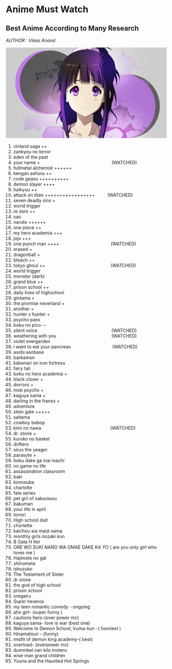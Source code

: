 

# Anime Must Watch

## Best Anime According to Many Research

_AUTHOR : Vikas Anand_

![Anime](Anime.jpg)

1.  vinland saga ++ 
2.  zankyou no terror
3.  eden of the past
3.  your name +&nbsp;&nbsp;&nbsp;&nbsp;&nbsp;&nbsp;&nbsp;&nbsp;&nbsp;&nbsp;&nbsp;&nbsp;&nbsp;&nbsp;&nbsp;&nbsp;&nbsp;&nbsp;&nbsp;&nbsp;    &nbsp;&nbsp;&nbsp;&nbsp;&nbsp;&nbsp;&nbsp;&nbsp;&nbsp;&nbsp;&nbsp;&nbsp;&nbsp;&nbsp;&nbsp;&nbsp;&nbsp;&nbsp;&nbsp;&nbsp;&nbsp;&nbsp;&nbsp;&nbsp;&nbsp;&nbsp;&nbsp;&nbsp;&nbsp;&nbsp;&nbsp;&nbsp;&nbsp;&nbsp;&nbsp;                (WATCHED)
4.  fullmetal alchemist ++++++
5.  kengan ashura ++
6.  code geass ++++++++++
7.  demon slayer ++++
8.  haikyuu ++
9.  attack on titan +++++++++++++++++&nbsp;&nbsp;&nbsp;&nbsp;&nbsp;&nbsp;&nbsp;&nbsp;&nbsp;    (WATCHED)
10. seven deadly sins +
11. world trigger
12. re zero ++
13. sao
14. naruto ++++++
15. one piece ++
16. my hero academia +++
17. jojo +++
18. one punch man ++++&nbsp;&nbsp;&nbsp;&nbsp;&nbsp;&nbsp;&nbsp;&nbsp;&nbsp;&nbsp;&nbsp;&nbsp;&nbsp;&nbsp;&nbsp;&nbsp;&nbsp;&nbsp;&nbsp;&nbsp; &nbsp;&nbsp;&nbsp;&nbsp;&nbsp;&nbsp;&nbsp;&nbsp;&nbsp;&nbsp;&nbsp;&nbsp;&nbsp;&nbsp;&nbsp;&nbsp;&nbsp;&nbsp;&nbsp;                  (WATCHED)
19. erased +
20. dragonball +
21. bleach ++
22. tokyo ghoul ++&nbsp;&nbsp;&nbsp;&nbsp;&nbsp;&nbsp;&nbsp;&nbsp;&nbsp;&nbsp;&nbsp;&nbsp;&nbsp;&nbsp;&nbsp;&nbsp;&nbsp;&nbsp;&nbsp;&nbsp; &nbsp;&nbsp;&nbsp;&nbsp;&nbsp;&nbsp;&nbsp;&nbsp;&nbsp;&nbsp;&nbsp;&nbsp;&nbsp;&nbsp;&nbsp;&nbsp;&nbsp;&nbsp;&nbsp;&nbsp;&nbsp;&nbsp;&nbsp;&nbsp;&nbsp;&nbsp;&nbsp;&nbsp;&nbsp;&nbsp;                      (WATCHED)
23. world trigger
24. monster (dark)
25. grand blue ++
26. prison school ++
27. daily lives of highschool
28. gintama +
29. the promise neverland +
30. another +
31. hunter x hunter +
32. psycho pass
33. boku no pico --
34. silent voice&nbsp;&nbsp;&nbsp;&nbsp;&nbsp;&nbsp;&nbsp;&nbsp;&nbsp;&nbsp;&nbsp;&nbsp;&nbsp;&nbsp;&nbsp;&nbsp;&nbsp;&nbsp;&nbsp;&nbsp;    &nbsp;&nbsp;&nbsp;&nbsp;&nbsp;&nbsp;&nbsp;&nbsp;&nbsp;&nbsp;&nbsp;&nbsp;&nbsp;&nbsp;&nbsp;&nbsp;&nbsp;&nbsp;&nbsp;&nbsp;&nbsp;&nbsp;&nbsp;&nbsp;&nbsp;&nbsp;&nbsp;&nbsp;&nbsp;&nbsp;&nbsp;&nbsp;&nbsp;&nbsp;&nbsp;&nbsp;&nbsp;                       (WATCHED)
35. weathering with you&nbsp;&nbsp;&nbsp;&nbsp;&nbsp;&nbsp;&nbsp;&nbsp;&nbsp;&nbsp;&nbsp;&nbsp;&nbsp;&nbsp;&nbsp;&nbsp;&nbsp;&nbsp;&nbsp;&nbsp; &nbsp;&nbsp;&nbsp;&nbsp;&nbsp;&nbsp;&nbsp;&nbsp;&nbsp;&nbsp;&nbsp;&nbsp;&nbsp;&nbsp;&nbsp;&nbsp;&nbsp;&nbsp;&nbsp;&nbsp;&nbsp;&nbsp;                   (WATCHED)
36. violet evergarden
37. i want to eat your pancreas&nbsp;&nbsp;&nbsp;&nbsp;&nbsp;&nbsp;&nbsp;&nbsp;&nbsp;&nbsp;&nbsp;&nbsp;&nbsp;&nbsp;&nbsp;&nbsp;&nbsp;&nbsp;&nbsp;&nbsp;  &nbsp;&nbsp;&nbsp;&nbsp;&nbsp;&nbsp;&nbsp;&nbsp;&nbsp;&nbsp;&nbsp;          (WATCHED)
38. asobi asobase
39. barkamon
40. kabenari on iron fortress
41. fairy tail
42. boku no hero academia +
43. black clover +
44. dorroro +
45. mob psycho +
46. kaguya sama +
47. darling in the franxx +
48. adventure
49. stein gate +++++
50. saitama
51. cowboy bebop
52. kimi no nawa&nbsp;&nbsp;&nbsp;&nbsp;&nbsp;&nbsp;&nbsp;&nbsp;&nbsp;&nbsp;&nbsp;&nbsp;&nbsp;&nbsp;&nbsp;&nbsp;&nbsp;&nbsp;&nbsp;&nbsp; &nbsp;&nbsp;&nbsp;&nbsp;&nbsp;&nbsp;&nbsp;&nbsp;&nbsp;&nbsp;&nbsp;&nbsp;&nbsp;&nbsp;&nbsp;&nbsp;&nbsp;&nbsp;&nbsp;&nbsp;  &nbsp;&nbsp;&nbsp;&nbsp;&nbsp;&nbsp;&nbsp;&nbsp;&nbsp;&nbsp;&nbsp;&nbsp;                (WATCHED)
53. dr. stone +
54. kuroko no basket
55. drifters
56. sirus the yeager
57. parasyte +
58. boku dake ga inai machi
59. no game no life
60. assassination classroom
61. baki
62. konosuba
63. charlotte
64. fate series
65. pet girl of sakurasou
66. bakuman
67. your life in april
68. tonori
69. High school dxd
70. chorlette
71. kaichou wa maid-sama
72. monthly girls nozaki kun
73. B Gata H Kei
74. ORE WO SUKI NANO WA OMAE DAKE KA YO ( are you only girl who loves me )
75. Hajimete no gal
76. shinometa
77. ishuzuko
78. The Testament of Sister
79. dr stone
80. the god of high school
81. prison school
82. oregairu
83. Super hexeros
84. my teen romantic comedy - ongoing
85. aho girl- (super funny )
86. cautions hero-(over power mc)
87. kaguya sama- love is war (best one)
88. Welcome to Demon School, Iruma-kun -( funniest )
89. Hinamatsuri - (funny)
90. misfit of demon king academy-( best)
91. overload- (overpower mc)
92. dummbel nan kilo moteru
93. wise man grand children
94. Yuuna and the Haunted Hot Springs
